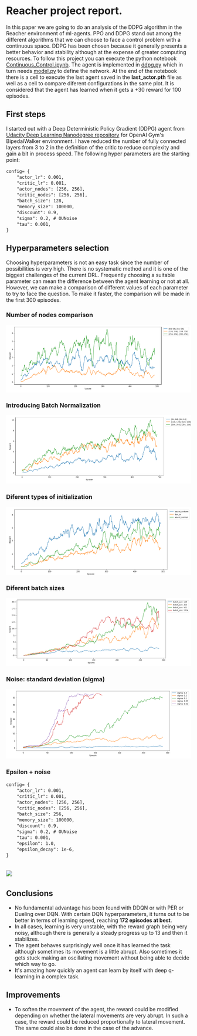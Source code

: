# Reacher project report.
In this paper we are going to do an analysis of the DDPG algorithm in the Reacher environment of ml-agents.
PPO and DDPG stand out among the different algorithms that we can choose to face a control problem with a continuous space.
DDPG has been chosen because it generally presents a better behavior and stability although at the expense of greater computing resources.
To follow this project you can execute the python notebook [Continuous_Control.ipynb](Continuous_Control.ipynb). The agent is implemented in [ddpg.py](ddpg.py) which in turn needs [model.py](model.py) to define the network.
At the end of the notebook there is a cell to execute the last agent saved in the **last_actor.pth** file as well as a cell to compare diferent configurations in the same plot.
It is considered that the agent has learned when it gets a +30 reward for 100 episodes.
## First steps
I started out with a Deep Deterministic Policy Gradient (DDPG) agent from [Udacity Deep Learning Nanodegree repository](https://github.com/udacity/deep-reinforcement-learning/tree/master/ddpg-bipedal) for OpenAI Gym's BipedalWalker environment. 
I have reduced the number of fully connected layers from 3 to 2 in the definition of the critic to reduce complexity and gain a bit in process speed. 
The following hyper parameters are the starting point:
```
config= {
    "actor_lr": 0.001,
    "critic_lr": 0.001,
    "actor_nodes": [256, 256],
    "critic_nodes": [256, 256],
    "batch_size": 128,
    "memory_size": 100000,
    "discount": 0.9,
    "sigma": 0.2, # OUNoise
    "tau": 0.001,
}
```
## Hyperparameters selection
Choosing hyperparameters is not an easy task since the number of possibilities is very high. There is no systematic method and it is one of the biggest challenges of the current DRL. Frequently choosing a suitable parameter can mean the difference between the agent learning or not at all.
However, we can make a comparison of different values of each parameter to try to face the question.
To make it faster, the comparison will be made in the first 300 episodes.

### Number of nodes comparison
![](images/DDPG-Vanilla-Nodes.png)
### Introducing Batch Normalization
![](images/DPG-BatchNorm-Nodes.png)
### Diferent types of initialization
![](images/DDPG-init.png)
### Diferent batch sizes
![](images/DDPG-batches.png)
### Noise: standard deviation (sigma)
![](images/DDPG-sigma.png)
### Epsilon + noise
```
config= {
    "actor_lr": 0.001,
    "critic_lr": 0.001,
    "actor_nodes": [256, 256],
    "critic_nodes": [256, 256],
    "batch_size": 256,
    "memory_size": 100000,
    "discount": 0.9,
    "sigma": 0.2, # OUNoise
    "tau": 0.001,
    "epsilon": 1.0,
    "epsilon_decay": 1e-6,
}
```
![](images/DDPG-epsilon.png)
----

## Conclusions
+ No fundamental advantage has been found with DDQN or with PER or Dueling over DQN.
With certain DQN hyperparameters, it turns out to be better in terms of learning speed, reaching **172 episodes at best**.
+ In all cases, learning is very unstable, with the reward graph being very noisy, although there is generally a steady progress up to 13 and then it stabilizes.
+ The agent behaves surprisingly well once it has learned the task although sometimes its movement is a little abrupt. Also sometimes it gets stuck making an oscillating movement without being able to decide which way to go.
+ It's amazing how quickly an agent can learn by itself with deep q-learning in a complex task.

## Improvements
+ To soften the movement of the agent, the reward could be modified depending on whether the lateral movements are very abrupt. In such a case, the reward could be reduced proportionally to lateral movement. The same could also be done in the case of the advance.
